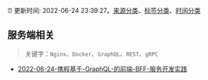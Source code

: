 :alarm_clock: 更新时间: 2022-06-24 23:39:27。[来源分类](../README.md)、[标签分类](../TAGS.md)、[时间分类](../TIMELINE.md)

## 服务端相关


> 关键字：`Nginx`、`Docker`、`GraphQL`、`REST`、`gRPC`



- [2022-06-24-携程基于-GraphQL-的前端-BFF-服务开发实践](https://toutiao.io/k/gzcpjoi) 